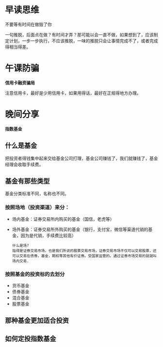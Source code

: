 # 早读思维

不要等有时间在做毁了你

一句推脱，后面点在做？有时间才弄？那可能以会一直不做，如果想到了，应该制定计划，一步一步执行，不应该推脱，一味的推脱只会让事情完成不了，或者完成得相当得差。


# 午课防骗

**信用卡融资骗局**

注意信用卡，最好是少用信用卡，如果用得话，最好在正规得地方办理。

# 晚间分享

**指数基金**

## 什么是基金

把投资者得钱集中起来交给基金公司打理，基金公司赚钱了，我们就赚钱了，基金经理会收取手续费。

## 基金有那些类型

基金分类标准不同，名称也不同。

### 按照场地（投资渠道）来分：

- 场内基金：证券交易所内购买的基金（国信，老虎等）

- 场外基金：证券交易所外购买的基金（银行，支付宝，微信等渠道代销的基金，因为是代销，手续费比较高）

  ```
  什么是场?
  指得是证券交易市场，也是我们所说的股票交易市场，证券交易市场不仅可以交易股票，还可以交易在债券，基金，期权等其他有价证券。受国家监管的。通过证券市场交易的就就叫场内交易. 
  ```


### 按照基金的投资标的去划分

- 货币基金
- 债券基金
- 混合基金
- 股票基金

## 那种基金更加适合投资



## 如何定投指数基金

